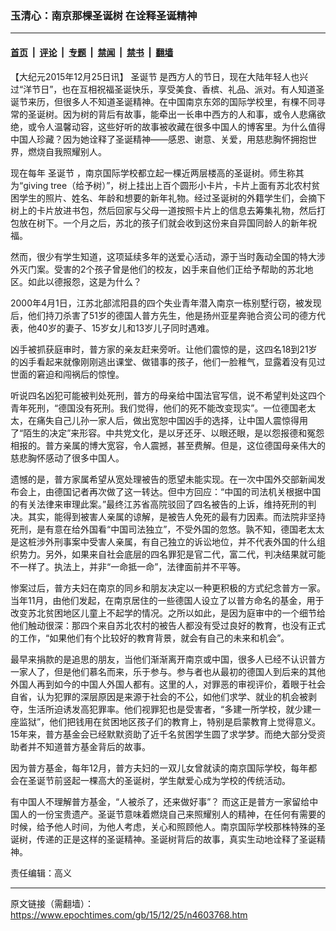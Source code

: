 ### 玉清心：南京那棵圣诞树 在诠释圣诞精神

---

#### [首页](../../../..?n4603768) &nbsp;|&nbsp; [评论](../../../../../epoch-comment?n4603768) &nbsp;|&nbsp; [专题](../../../../../epoch-special?n4603768) &nbsp;|&nbsp; [禁闻](../../../../../epoch-news?n4603768) &nbsp;|&nbsp; [禁书](../../../../../books?n4603768) &nbsp;|&nbsp; [翻墙](https://github.com/gfw-breaker/nogfw/blob/master/README.md?n4603768)


<div class="post_content" id="artbody" itemprop="articleBody">
 <!-- article content begin -->
 <p>
  【大纪元2015年12月25日讯】
  <ok href="https://www.epochtimes.com/gb/tag/%E5%9C%A3%E8%AF%9E%E8%8A%82.html">
   圣诞节
  </ok>
  是西方人的节日，现在大陆年轻人也兴过“洋节日”，也在互相祝福圣诞快乐，享受美食、香槟、礼品、派对。有人知道圣诞节来历，但很多人不知道圣诞精神。在中国南京东郊的国际学校里，有棵不同寻常的圣诞树。因为树的背后有故事，能牵出一长串中西方的人和事，或令人悲痛欲绝，或令人温馨动容，这些好听的故事被收藏在很多中国人的博客里。为什么值得中国人珍藏？因为她诠释了圣诞精神——感恩、谢意、关爱，用慈悲胸怀拥抱世界，燃烧自我照耀别人。
 </p>
 <p>
  现在每年
  <ok href="https://www.epochtimes.com/gb/tag/%E5%9C%A3%E8%AF%9E%E8%8A%82.html">
   圣诞节
  </ok>
  ，南京国际学校都立起一棵近两层楼高的圣诞树。师生称其为“giving tree（给予树）”，树上挂出上百个圆形小卡片，卡片上面有苏北农村贫困学生的照片、姓名、年龄和想要的新年礼物。经过圣诞树的外籍学生们，会摘下树上的卡片放进书包，然后回家与父母一道按照卡片上的信息去筹集礼物，然后打包放在树下。一个月之后，苏北的孩子们就会收到这份来自异国同龄人的新年祝福。
 </p>
 <p>
  然而，很少有学生知道，这项延续多年的送爱心活动，源于当时轰动全国的特大涉外灭门案。受害的2个孩子曾是他们的校友，凶手来自他们正给予帮助的苏北地区。如此以德报怨，这是为什么？
 </p>
 <p>
  2000年4月1日，江苏北部沭阳县的四个失业青年潜入南京一栋别墅行窃，被发现后，他们持刀杀害了51岁的德国人普方先生，他是扬州亚星奔驰合资公司的德方代表，他40岁的妻子、15岁女儿和13岁儿子同时遇难。
 </p>
 <p>
  凶手被抓获庭审时，普方家的亲友赶来旁听。让他们震惊的是，这四名18到21岁的凶手看起来就像刚刚逃出课堂、做错事的孩子，他们一脸稚气，显露着没有见过世面的窘迫和闯祸后的惊惶。
 </p>
 <p>
  听说四名凶犯可能被判处死刑，普方的母亲给中国法官写信，说不希望判处这四个青年死刑，“德国没有死刑。我们觉得，他们的死不能改变现实”。一位德国老太太，在痛失自己儿孙一家人后，做出宽恕中国凶手的选择，让中国人震惊得用了“陌生的决定”来形容。中共党文化，是以牙还牙、以眼还眼，是以怨报德和冤怨相报的。普方亲属的博大宽容，令人震撼，甚至费解。但是，这位德国母亲伟大的慈悲胸怀感动了很多中国人。
 </p>
 <p>
  遗憾的是，普方家属希望从宽处理被告的愿望未能实现。在一次中国外交部新闻发布会上，由德国记者再次做了这一转达。但中方回应：“中国的司法机关根据中国的有关法律来审理此案。”最终江苏省高院驳回了四名被告的上诉，维持死刑的判决。其实，能得到被害人亲属的谅解，是被告人免死的最有力因素。而法院非坚持死刑，是有意在给外国看“中国司法独立”，不受外国的忽悠。孰不知，德国老太太是这桩涉外刑事案中受害人亲属，有自己独立的诉讼地位，并不代表外国的什么组织势力。另外，如果来自社会底层的四名罪犯是官二代，富二代，判决结果就可能不一样了。执法上，并非“一命抵一命”，法律面前并不平等。
 </p>
 <p>
  惨案过后，普方夫妇在南京的同乡和朋友决定以一种更积极的方式纪念普方一家。当年11月，由他们发起，在南京居住的一些德国人设立了以普方命名的基金，用于改变苏北贫困地区儿童上不起学的情况。之所以如此，是因为庭审中的一个细节给他们触动很深：那四个来自苏北农村的被告人都没有受过良好的教育，也没有正式的工作，“如果他们有个比较好的教育背景，就会有自己的未来和机会”。
 </p>
 <p>
  最早来捐款的是追思的朋友，当他们渐渐离开南京或中国，很多人已经不认识普方一家人了，但是他们慕名而来，乐于参与。参与者也从最初的德国人到后来的其他外国人再到如今的中国人外国人都有。这里的人，对罪恶的审视评价，着眼于社会自省，认为犯罪的深层原因是来源于社会的不公，如他们求学、就业的机会被剥夺，生活所迫诱发高犯罪率。他们视罪犯也是受害者，“多建一所学校，就少建一座监狱”，他们把钱用在贫困地区孩子们的教育上，特别是启蒙教育上觉得意义。15年来，普方基金会已经默默资助了近千名贫困学生圆了求学梦。而绝大部分受资助者并不知道普方基金背后的故事。
 </p>
 <p>
  因为普方基金，每年12月，普方夫妇的一双儿女曾就读的南京国际学校，每年都会在圣诞节前竖起一棵高大的圣诞树，学生献爱心成为学校的传统活动。
 </p>
 <p>
  有中国人不理解普方基金，“人被杀了，还来做好事”？ 而这正是普方一家留给中国人的一份宝贵遗产。圣诞节意味着燃烧自己来照耀别人的精神，在任何有需要的时候，给予他人时间，为他人考虑，关心和照顾他人。南京国际学校那株特殊的圣诞树，传递的正是这样的圣诞精神。圣诞树背后的故事，真实生动地诠释了圣诞精神。
 </p>
 <p>
  责任编辑：高义
 </p>
 <p>
 </p>
 <!-- article content end -->
 <div id="below_article_ad">
 </div>
</div>


---

原文链接（需翻墙）：https://www.epochtimes.com/gb/15/12/25/n4603768.htm